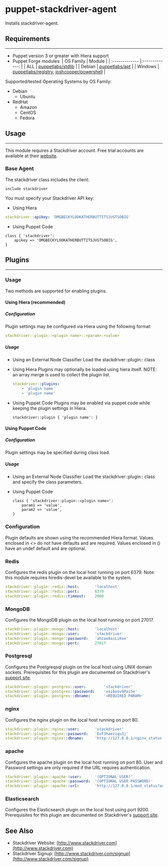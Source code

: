 # puppet-stackdriver-agent

Installs stackdriver-agent.

## Requirements
---

- Puppet version 3 or greater with Hiera support
- Puppet Forge modules:
    | OS Family      | Module                                       |
    | :------------- |:-------------:                               |
    | ALL            | [puppetlabs/stdlib](https://forge.puppetlabs.com/puppetlabs/stdlib) |
    | Debian         | [puppetlabs/apt](https://forge.puppetlabs.com/puppetlabs/apt) |
    | Windows        | [puppetlabs/registry](https://forge.puppetlabs.com/puppetlabs/registry), [joshcooper/powershell](https://forge.puppetlabs.com/joshcooper/powershell) |

Supported/tested Operating Systems by OS Family:

* Debian
    * Ubuntu
* RedHat
    * Amazon
    * CentOS
    * Fedora

## Usage
---

This module requires a Stackdriver account.  Free trial accounts are available at their [website](http://www.stackdriver.com/signup).

### Base Agent

The stackdriver class includes the client:

```puppet
include stackdriver
```

You must specify your Stackdriver API key:

* Using Hiera

```yaml
stackdriver::apikey: 'OMGBECKYLOOKATHERBUTTITSJUSTSOBIG'
```

* Using Puppet Code

```puppet
class { 'stackdriver':
    apikey => 'OMGBECKYLOOKATHERBUTTITSJUSTSOBIG',
}
```

## Plugins
---

### Usage

Two methods are supported for enabling plugins.

#### Using Hiera (recommended)

##### Configuration

Plugin settings may be configured via Hiera using the following format:
```yaml
stackdriver::plugin::<plugin name>::<param>:<value>
```

##### Usage
- Using an External Node Classifier
    Load the stackdriver::plugin::<plugin name> class

- Using Hiera
    Plugins may optionally be loaded using hiera itself. NOTE: an array merge is used to collect the plugin list.
    ```yaml
    stackdriver::plugins:
        - 'plugin name'
        - 'plugin name'
    ```

- Using Puppet Code
    Plugins may be enabled via puppet code while keeping the plugin settings in Hiera.
    ```puppet
    stackdriver::plugin { 'plugin name': }
    ```

#### Using Puppet Code

##### Configuration

Plugin settings may be specified during class load.

##### Usage
- Using an External Node Classifier
    Load the stackdriver::plugin::<plugin name> class and specify the class parameters.

- Using Puppet Code
    ```puppet
    class { 'stackdriver::plugin::<plugin name>':
        param1 => 'value',
        param2 => 'value',
    }
    ```


### Configuration

Plugin defaults are shown using the recommended Hiera format.
Values enclosed in <> do not have defaults and are required.
Values enclosed in () have an undef default and are optional.

### Redis

Configures the redis plugin on the local host running on port 6379.  Note: this module requires hiredis-devel be available to the system.

```yaml
stackdriver::plugin::redis::host:       'localhost'
stackdriver::plugin::redis::port:       6379
stackdriver::plugin::redis::timeout:    2000
```


### MongoDB

Configures the MongoDB plugin on the local host running on port 27017.

```yaml
stackdriver::plugin::mongo::host:       'localhost'
stackdriver::plugin::mongo::user:       'stackdriver'
stackdriver::plugin::mongo::password:   'ahzae8aiLiKoe'
stackdriver::plugin::mongo::port:       27017
```

### Postgresql

Configures the Postgreqsql plugin on the local host using UNIX domain sockets.  Prerequisites for this plugin are documented on Stackdriver's [support site](http://feedback.stackdriver.com/knowledgebase/articles/232555-postgresql-plugin).

```yaml
stackdriver::plugin::postgres::user:        'stackdriver'
stackdriver::plugin::postgres::password:    'xoiboov9Pai5e'
stackdriver::plugin::postgres::dbname:      '<REQUIRED PARAM>'
```

### nginx

Configures the nginx plugin on the local host running on port 80.

```yaml
stackdriver::plugin::nginx::user:       'stackdriver'
stackdriver::plugin::nginx::password:   'Eef3haeziqu3j'
stackdriver::plugin::nginx::dbname:     'http://127.0.0.1/nginx_status'
```

### apache

Configures the apache plugin on the local host running on port 80.
User and Password settings are only required if the URL requires authentication.

```yaml
stackdriver::plugin::apache::user:      '(OPTIONAL USER)'
stackdriver::plugin::apache::password:  '(OPTIONAL USER PASSWORD)'
stackdriver::plugin::apache::url:       'http://127.0.0.1/mod_status?auto'
```


### Elasticsearch

Configures the Elasticsearch plugin on the local host using port 9200.  Prerequisites for this plugin are documented on Stackdriver's [support site](http://feedback.stackdriver.com/knowledgebase/articles/268555-elasticsearch-plugin).


## See Also

* Stackdriver Website: [http://www.stackdriver.com](http://www.stackdriver.com)
* Stackdriver Signup:  [http://www.stackdriver.com/signup](http://www.stackdriver.com/signup)


